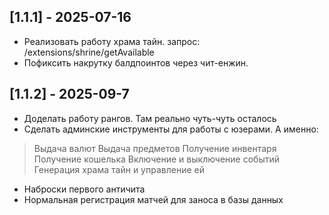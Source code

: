## [1.1.1] - 2025-07-16
- Реализовать работу храма тайн. запрос: /extensions/shrine/getAvailable
- Пофиксить накрутку балдпоинтов через чит-енжин. 
## [1.1.2] - 2025-09-7
- Доделать работу рангов. Там реально чуть-чуть осталось
- Сделать админские инструменты для работы с юзерами. А именно:
 > Выдача валют
 > Выдача предметов
 > Получение инвентаря
 > Получение кошелька
 > Включение и выключение событий
 > Генерация храма тайн и управление ей
- Наброски первого античита
- Нормальная регистрация матчей для заноса в базы данных